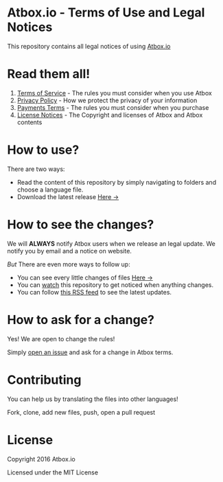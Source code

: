 # Atbox.io - Terms of Use and Legal Notices

This repository contains all legal notices of using [Atbox.io](https://atbox.io)

# Read them all! #
1. [Terms of Service](https://github.com/Atbox/legal/tree/master/terms-of-service) - 
The rules you must consider when you use Atbox
2. [Privacy Policy](https://github.com/Atbox/legal/tree/master/privacy-policy) - 
How we protect the privacy of your information
3. [Payments Terms](https://github.com/Atbox/legal/tree/master/payment-terms) - 
The rules you must consider when you purchase
4. [License Notices](https://github.com/Atbox/legal/tree/master/license-notices) - 
The Copyright and licenses of Atbox and Atbox contents

# How to use? #
There are two ways:

* Read the content of this repository by simply navigating to folders and choose a language file.
* Download the latest release [Here →](https://github.com/Atbox/legal/releases)

# How to see the changes? #
We will **ALWAYS** notify Atbox users when we release an legal update. We notify you by email and a notice on website.

*But* There are even more ways to follow up:
* You can see every little changes of files [Here →](https://github.com/Atbox/legal/commits/master)
* You can [watch](https://github.com/Atbox/legal/subscription) this repository to get noticed when anything changes.
* You can follow [this RSS feed](https://github.com/Atbox/legal/releases.atom) to see the latest updates.

# How to ask for a change? #

Yes! We are open to change the rules!

Simply [open an issue](https://github.com/Atbox/legal/issues/new) and ask for a change in Atbox terms.

# Contributing #

You can help us by translating the files into other languages!

Fork, clone, add new files, push, open a pull request

# License #
Copyright 2016 Atbox.io

Licensed under the MIT License